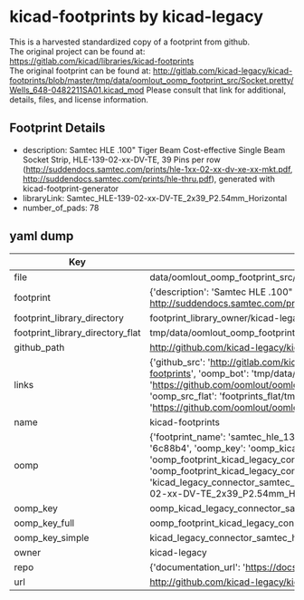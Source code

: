# kicad-footprints by kicad-legacy  
This is a harvested standardized copy of a footprint from github.  
The original project can be found at:  
https://gitlab.com/kicad/libraries/kicad-footprints  
The original footprint can be found at:
http://gitlab.com/kicad-legacy/kicad-footprints/blob/master/tmp/data/oomlout_oomp_footprint_src/Socket.pretty/Wells_648-0482211SA01.kicad_mod
Please consult that link for additional, details, files, and license information.  
## Footprint Details
* description: Samtec HLE .100" Tiger Beam Cost-effective Single Beam Socket Strip, HLE-139-02-xx-DV-TE, 39 Pins per row (http://suddendocs.samtec.com/prints/hle-1xx-02-xx-dv-xe-xx-mkt.pdf, http://suddendocs.samtec.com/prints/hle-thru.pdf), generated with kicad-footprint-generator  
* libraryLink: Samtec_HLE-139-02-xx-DV-TE_2x39_P2.54mm_Horizontal  
* number_of_pads: 78  
## yaml dump  
| Key | Value |  
| --- | --- |  
| file | data/oomlout_oomp_footprint_src/kicad-footprints/Connector_Samtec_HLE_THT.pretty/Samtec_HLE-139-02-xx-DV-TE_2x39_P2.54mm_Horizontal.kicad_mod |  
| footprint | {'description': 'Samtec HLE .100" Tiger Beam Cost-effective Single Beam Socket Strip, HLE-139-02-xx-DV-TE, 39 Pins per row (http://suddendocs.samtec.com/prints/hle-1xx-02-xx-dv-xe-xx-mkt.pdf, http://suddendocs.samtec.com/prints/hle-thru.pdf), generated with kicad-footprint-generator', 'libraryLink': 'Samtec_HLE-139-02-xx-DV-TE_2x39_P2.54mm_Horizontal', 'number_of_pads': 78} |  
| footprint_library_directory | footprint_library_owner/kicad-legacy_kicad-footprints |  
| footprint_library_directory_flat | tmp/data/oomlout_oomp_footprint_src/footprints_flat/kicad_legacy_connector_samtec_hle_tht_samtec_hle_139_02_xx_dv_te_2x39_p2_54mm_horizontal/working |  
| github_path | http://github.com/kicad-legacy/kicad-footprints/blob/master/tmp/data/oomlout_oomp_footprint_src/Connector_Samtec_HLE_THT.pretty/Samtec_HLE-139-02-xx-DV-TE_2x39_P2.54mm_Horizontal.kicad_mod |  
| links | {'github_src': 'http://gitlab.com/kicad-legacy/kicad-footprints/blob/master/tmp/data/oomlout_oomp_footprint_src/Socket.pretty/Wells_648-0482211SA01.kicad_mod', 'github_src_repo': 'https://gitlab.com/kicad/libraries/kicad-footprints', 'oomp_bot': 'tmp/data/oomlout_oomp_footprint_src/footprints/kicad_legacy_connector_samtec_hle_tht_samtec_hle_139_02_xx_dv_te_2x39_p2_54mm_horizontal/working', 'oomp_bot_github': 'https://github.com/oomlout/oomlout_oomp_footprint_bot/tree/main/tmp/data/oomlout_oomp_footprint_src/footprints/kicad_legacy_connector_samtec_hle_tht_samtec_hle_139_02_xx_dv_te_2x39_p2_54mm_horizontal/working', 'oomp_src_flat': 'footprints_flat/tmp/data/oomlout_oomp_footprint_src/footprints_flat/kicad_legacy_connector_samtec_hle_tht_samtec_hle_139_02_xx_dv_te_2x39_p2_54mm_horizontal/working', 'oomp_src_flat_github': 'https://github.com/oomlout/oomlout_oomp_footprint_src/tree/main/tmp/data/oomlout_oomp_footprint_src/footprints_flat/kicad_legacy_connector_samtec_hle_tht_samtec_hle_139_02_xx_dv_te_2x39_p2_54mm_horizontal/working'} |  
| name | kicad-footprints |  
| oomp | {'footprint_name': 'samtec_hle_139_02_xx_dv_te_2x39_p2_54mm_horizontal', 'library_name': 'connector_samtec_hle_tht', 'md5': '6c88b4f8c56066ed3f636c8f14dc5c91', 'md5_10': '6c88b4f8c5', 'md5_5': '6c88b', 'md5_6': '6c88b4', 'oomp_key': 'oomp_kicad_legacy_connector_samtec_hle_tht_samtec_hle_139_02_xx_dv_te_2x39_p2_54mm_horizontal', 'oomp_key_extra': 'oomp_footprint_kicad_legacy_connector_samtec_hle_tht_samtec_hle_139_02_xx_dv_te_2x39_p2_54mm_horizontal', 'oomp_key_full': 'oomp_footprint_kicad_legacy_connector_samtec_hle_tht_samtec_hle_139_02_xx_dv_te_2x39_p2_54mm_horizontal_6c88b4', 'oomp_key_simple': 'kicad_legacy_connector_samtec_hle_tht_samtec_hle_139_02_xx_dv_te_2x39_p2_54mm_horizontal', 'original_filename': 'data/oomlout_oomp_footprint_src/kicad-footprints/Connector_Samtec_HLE_THT.pretty/Samtec_HLE-139-02-xx-DV-TE_2x39_P2.54mm_Horizontal.kicad_mod', 'owner_name': 'kicad_legacy'} |  
| oomp_key | oomp_kicad_legacy_connector_samtec_hle_tht_samtec_hle_139_02_xx_dv_te_2x39_p2_54mm_horizontal |  
| oomp_key_full | oomp_footprint_kicad_legacy_connector_samtec_hle_tht_samtec_hle_139_02_xx_dv_te_2x39_p2_54mm_horizontal |  
| oomp_key_simple | kicad_legacy_connector_samtec_hle_tht_samtec_hle_139_02_xx_dv_te_2x39_p2_54mm_horizontal |  
| owner | kicad-legacy |  
| repo | {'documentation_url': 'https://docs.github.com/rest/repos/repos#get-a-repository', 'message': 'Not Found'} |  
| url | http://github.com/kicad-legacy/kicad-footprints |  

